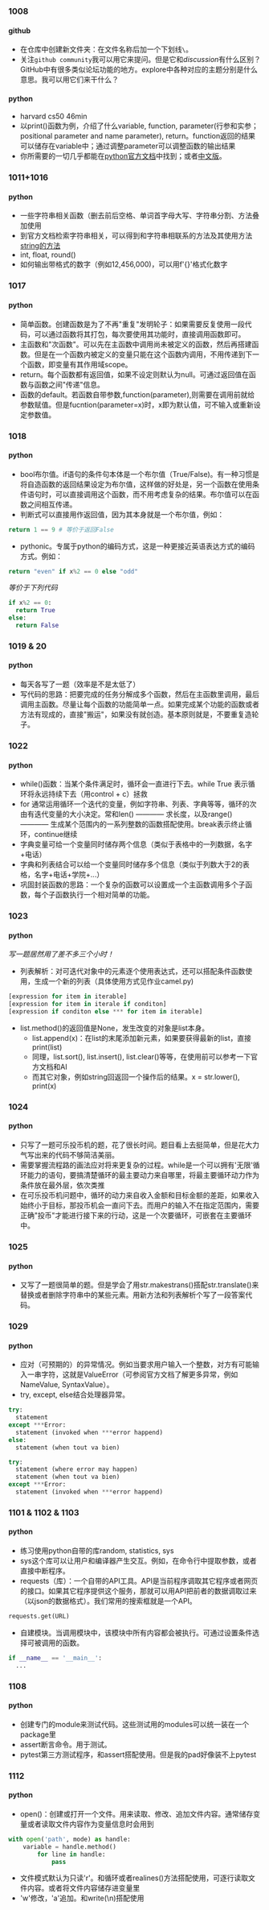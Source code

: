 ### 1008
#### github
- 在仓库中创建新文件夹：在文件名称后加一个下划线`\`。    
- 关注`github community`我可以用它来提问。但是它和*discussion*有什么区别？GitHub中有很多类似论坛功能的地方。explore中各种对应的主题分别是什么意思。我可以用它们来干什么？
#### python
- harvard cs50 46min
- 以print()函数为例，介绍了什么variable, function, parameter(行参和实参；positional parameter and name parameter), return。function返回的结果可以储存在variable中；通过调整parameter可以调整函数的输出结果
- 你所需要的一切几乎都能在[python官方文档](https://docs.python.org/3.13/)中找到；或者[中文版](https://docs.python.org/zh-cn/3/)。

### 1011+1016
#### python
- 一些字符串相关函数（删去前后空格、单词首字母大写、字符串分割、方法叠加使用
- 到官方文档检索字符串相关，可以得到和字符串相联系的方法及其使用方法[string的方法](https://docs.python.org/3.13/library/stdtypes.html#string-methods)
- int, float, round()
- 如何输出带格式的数字（例如12,456,000)，可以用f'{}'格式化数字

### 1017
#### python
- 简单函数。创建函数是为了不再"重复"发明轮子：如果需要反复使用一段代码，可以通过函数将其打包，每次要使用其功能时，直接调用函数即可。
- 主函数和"次函数"。可以先在主函数中调用尚未被定义的函数，然后再搭建函数。但是在一个函数内被定义的变量只能在这个函数内调用，不用传递到下一个函数，即变量有其作用域scope。
- return。每个函数都有返回值，如果不设定则默认为null。可通过返回值在函数与函数之间"传递"信息。
- 函数的default。若函数自带参数,function(parameter),则需要在调用前就给参数赋值。但是fucntion(parameter=x)时，x即为默认值，可不输入或重新设定参数值。

### 1018
#### python
- bool布尔值。if语句的条件句本体是一个布尔值（True/False)。有一种习惯是将自造函数的返回结果设定为布尔值，这样做的好处是，另一个函数在使用条件语句时，可以直接调用这个函数，而不用考虑复杂的结果。布尔值可以在函数之间相互传递。
- 判断式可以直接用作返回值，因为其本身就是一个布尔值，例如：
```python
return 1 == 9 # 等价于返回False
```
- pythonic。专属于python的编码方式，这是一种更接近英语表达方式的编码方式。例如：
```python
return "even" if x%2 == 0 else "odd"
```
*等价于下列代码*
```python
if x%2 == 0:
  return True
else:
  return False
```

### 1019 & 20
#### python
- 每天各写了一题（效率是不是太低了）
- 写代码的思路：把要完成的任务分解成多个函数，然后在主函数里调用，最后调用主函数。尽量让每个函数的功能简单一点。如果完成某个功能的函数或者方法有现成的，直接"搬运"，如果没有就创造。基本原则就是，不要重复造轮子。

### 1022
#### python
- while()函数：当某个条件满足时，循环会一直进行下去。while True 表示循环将永远持续下去（用control + c）拯救
- for 通常运用循环一个迭代的变量，例如字符串、列表、字典等等，循环的次由有迭代变量的大小决定。常和len() ———— 求长度，以及range() ———— 生成某个范围内的一系列整数的函数搭配使用。break表示终止循环，continue继续
- 字典变量可给一个变量同时储存两个信息（类似于表格中的一列数据，名字+电话）
- 字典和列表结合可以给一个变量同时储存多个信息（类似于列数大于2的表格，名字+电话+学院+...）
- 巩固封装函数的思路：一个复杂的函数可以设置成一个主函数调用多个子函数，每个子函数执行一个相对简单的功能。

### 1023
#### python
*写一题居然用了差不多三个小时！*
- 列表解析：对可迭代对象中的元素逐个使用表达式，还可以搭配条件函数使用，生成一个新的列表（具体使用方式见作业camel.py)
```python
[expression for item in iterable]
[expression for item in iterale if conditon]
[expression if conditon else *** for item in iterable]
```
- list.method()的返回值是None，发生改变的对象是list本身。
  - list.append(x)：在list的末尾添加新元素，如果要获得最新的list，直接print(list)
  - 同理，list.sort(), list.insert(), list.clear()等等，在使用前可以参考一下官方文档和AI
  - 而其它对象，例如string回返回一个操作后的结果。x = str.lower(), print(x)

### 1024
#### python
- 只写了一题可乐投币机的题，花了很长时间。题目看上去挺简单，但是花大力气写出来的代码不够简洁美丽。
- 需要掌握流程路的画法应对将来更复杂的过程。while是一个可以拥有'无限'循环能力的语句，要搞清楚循环的最主要动力来自哪里，将最主要循环动力作为条件放在最外层，依次类推
- 在可乐投币机问题中，循环的动力来自收入金额和目标金额的差距，如果收入始终小于目标，那投币机会一直问下去。而用户的输入不在指定范围内，需要正确"投币"才能进行接下来的行动，这是一个次要循环，可嵌套在主要循环中。

### 1025
#### python
- 又写了一题很简单的题。但是学会了用str.makestrans()搭配str.translate()来替换或者删除字符串中的某些元素。用新方法和列表解析个写了一段答案代码。

### 1029
#### python
- 应对（可预期的）的异常情况。例如当要求用户输入一个整数，对方有可能输入一串字符，这就是ValueError（可参阅官方文档了解更多异常，例如NameValue, SyntaxValue）。
- try, except, else结合处理器异常。
```python
try:
  statement
except ***Error:
  statement (invoked when ***error happend)
else:
  statement (when tout va bien)

try:
  statement (where error may happen)
  statement (when tout va bien)
except ***Error:
  statement (invoked when ***error happend)
```

### 1101 & 1102 & 1103
#### python
- 练习使用python自带的库random, statistics, sys
- sys这个库可以让用户和编译器产生交互。例如，在命令行中提取参数，或者直接中断程序。
- requests（库）：一个自带的API工具。API是当前程序调取其它程序或者网页的接口。如果其它程序提供这个服务，那就可以用API把前者的数据调取过来（以json的数据格式）。我们常用的搜索框就是一个API。
```python
requests.get(URL)
```
- 自建模块。当调用模块中，该模块中所有内容都会被执行。可通过设置条件选择可被调用的函数。
```python
if __name__ == '__main__':
  ...
```

### 1108
#### python
- 创建专门的module来测试代码。这些测试用的modules可以统一装在一个package里
- assert断言命令。用于测试。
- pytest第三方测试程序，和assert搭配使用。但是我的pad好像装不上pytest

### 1112
#### python
- open()：创建或打开一个文件。用来读取、修改、追加文件内容。通常储存变量或者读取文件内容作为变量信息时会用到
```python
with open('path', mode) as handle:
	variable = handle.method()
		for line in handle:
			pass
```
- 文件模式默认为只读'r'。和循环或者realines()方法搭配使用，可逐行读取文件内容。或者将文件内容储存进变量里
- 'w'修改，'a'追加。和write(\n)搭配使用
